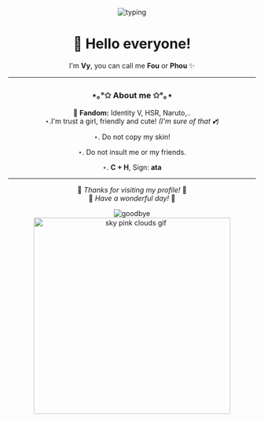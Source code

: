 <div align="center">

![typing](https://readme-typing-svg.herokuapp.com?font=Poppins&size=22&duration=4000&pause=1000&color=FF9FF3&center=true&vCenter=true&width=500&lines=Welcome+to+my+GitHub!;Nice+to+meet+you!;Have+a+beautiful+day+💖)

# 🎀 Hello everyone!  
I'm **Vy**, you can call me **Fou** or **Phou** ✨  

---

### ⋆｡°✩ About me ✩°｡⋆  
🌸 **Fandom:** Identity V, HSR, Naruto,..  
⋆.I'm trust a girl, friendly and cute! *(I'm sure of that 💕)*  

⋆. Do not copy my skin!  

⋆. Do not insult me ​​or my friends.  

⋆. **C + H**, Sign: **ata**

---

🎀 *Thanks for visiting my profile!* 🎀  
💌 *Have a wonderful day!* 💌  

</div>

<!-- 🌸 Sky Goodbye Effect 🌸 -->
<div align="center">
  <img src="https://readme-typing-svg.herokuapp.com?font=Pacifico&size=40&duration=4000&pause=1000&color=FF8EDB&center=true&vCenter=true&width=600&lines=☁️+Good+Bye+☁️;💖+See+you+again!+💖" alt="goodbye">
  
  <br>
  
  <img src="https://i.imgur.com/JJ1gSpt.gif" width="400" alt="sky pink clouds gif">
</div>

